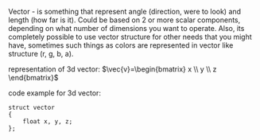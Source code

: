Vector - is something that represent angle (direction, were to look) and length (how far is it). Could be based on 2 or more scalar components, depending on what number of dimensions you want to operate. Also, its completely possible to use vector structure for other needs that you might have, sometimes such things as colors are represented in vector like structure (r, g, b, a).

representation of 3d vector:
$\vec{v}=\begin{bmatrix} x \\ y \\ z \end{bmatrix}$

code example for 3d vector:
```
struct vector
{
	float x, y, z;
};
```